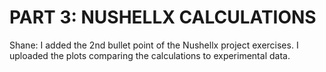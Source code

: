 # PART 3: NUSHELLX CALCULATIONS

Shane: I added the 2nd bullet point of the Nushellx project exercises. I uploaded the plots comparing the calculations to experimental data.

